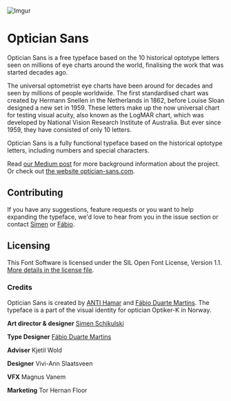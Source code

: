 ![Imgur](https://i.imgur.com/yopQ6IM.gif)

# Optician Sans

Optician Sans is a free typeface based on the 10 historical optotype letters seen on millions of eye charts around the world, finalising the work that was started decades ago.
 
The universal optometrist eye charts have been around for decades and seen by millions of people worldwide. The first standardised chart was created by Hermann Snellen in the Netherlands in 1862, before Louise Sloan designed a new set in 1959. These letters make up the now universal chart for testing visual acuity, also known as the LogMAR chart, which was developed by National Vision Research Institute of Australia. But ever since 1959, they have consisted of only 10 letters.
 
Optician Sans is a fully functional typeface based on the historical optotype letters, including numbers and special characters.

Read [our Medium post](https://medium.com/@schikulski/completing-a-typeface-that-was-started-decades-ago-a9c977c9cf08) for more background information about the project. Or check out [the website optician-sans.com](https://optician-sans.com/?utm_source=github&utm_medium=optician-sans).

## Contributing

If you have any suggestions, feature requests or you want to help expanding the typeface, we'd love to hear from you in the issue section or contact [Simen](https://github.com/schikulski) or [Fábio](https://github.com/scannerlicker).

## Licensing
This Font Software is licensed under the SIL Open Font License, Version 1.1. [More details in the license file](LICENSE.md).

### Credits

Optician Sans is created by [ANTI Hamar](https://instagram.com/anti_hamar) and [Fábio Duarte Martins](https://github.com/scannerlicker). The typeface is a part of the visual identity for optician Optiker-K in Norway.

**Art director & designer** [Simen Schikulski](https://github.com/schikulski)

**Type Designer** [Fábio Duarte Martins](https://github.com/scannerlicker)

**Adviser** Kjetil Wold

**Designer** Vivi-Ann Slaatsveen

**VFX** Magnus Vanem

**Marketing** Tor Hernan Floor
